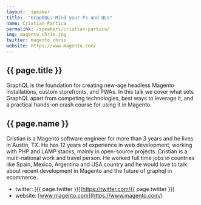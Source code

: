 ```yaml
---
layout:  speaker
title:  "GraphQL: Mind your Ps and QLs"
name: Cristian Partica
permalink: /speakers/cristian-partica/
img: magento_chris.jpg
twitter: magento_chris
website: https://www.magento.com/
---
```


## {{ page.title }}
GraphQL is the foundation for creating new-age headless Magento installations, custom storefronts, and PWAs. In this talk we cover what sets GraphQL apart from competing technologies, best ways to leverage it, and a practical hands-on crash course for using it in Magento.

## {{ page.name }}
Cristian is a Magento software engineer for more than 3 years and he lives in Austin, TX. He has 12 years of experience in web development, working with PHP and LAMP stacks, mainly in open-source projects. Cristian is a multi-national work and travel person. He worked full time jobs in countries like Spain, Mexico, Argentina and USA country and he would love to talk about recent development in Magento and the future of graphql in ecommerce.

- twitter: [{{ page.twitter }}](https://twitter.com/{{ page.twitter }})
- website: [www.magento.com](https://www.magento.com/)
